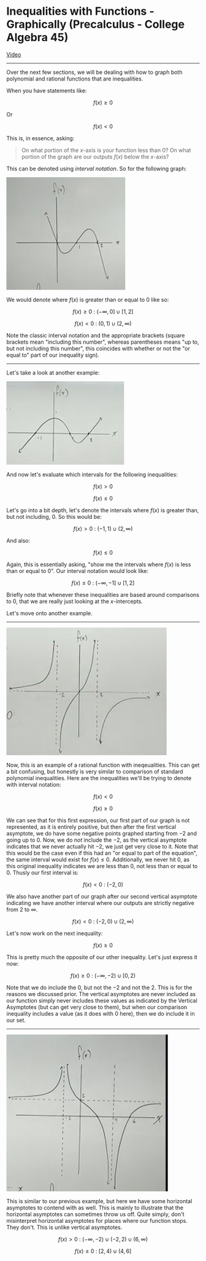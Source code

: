 # Inequalities with Functions - Graphically (Precalculus - College Algebra 45)

[Video](https://www.youtube.com/watch?v=bngBtS7RBZ4)

---

Over the next few sections, we will be dealing with how to graph both polynomial
and rational functions that are inequalities.

When you have statements like:

$$ f(x) \geq 0 $$

Or

$$ f(x) < 0 $$

This is, in essence, asking:

> On what portion of the $x$-axis is your function less than $0$? On what
> portion of the graph are our outputs $f(x)$ below the $x$-axis?

This can be denoted using _interval notation_. So for the following graph:

![image 044_1](./044_1.png)

We would denote where $f(x)$ is greater than or equal to $0$ like so:

$$ f(x) \geq 0 \text{ : } (-\infty, 0] \cup [1, 2] $$

$$ f(x) < 0 \text{ : } (0, 1) \cup (2, \infty) $$

Note the classic interval notation and the appropriate brackets (square brackets
mean "including this number", whereas parentheses means "up to, but not
including this number", this coincides with whether or not the "or equal to"
part of our inequality sign).

---

Let's take a look at another example:

![image 044_2](./044_2.png)

And now let's evaluate which intervals for the following inequalities:

$$ f(x) > 0 $$

$$ f(x) \leq 0 $$

Let's go into a bit depth, let's denote the intervals where $f(x)$ is greater
than, but not including, $0$. So this would be:

$$ f(x) > 0 \text{ : } (-1, 1) \cup (2, \infty) $$

And also:

$$ f(x) \leq 0 $$

Again, this is essentially asking, "show me the intervals where $f(x)$ is less
than or equal to $0$". Our interval notation would look like:

$$ f(x) \leq 0 \text{ : } (-\infty, -1] \cup [1, 2] $$

Briefly note that whenever these inequalities are based around comparisons to
$0$, that we are really just looking at the $x$-intercepts.

Let's move onto another example.

---

![image 044_3](./044_3.png)

Now, this is an example of a rational function with ineqeualities. This can get
a bit confusing, but honestly is very similar to comparison of standard
polynomial inequalities. Here are the inequalities we'll be trying to denote
with interval notation:

$$ f(x) < 0 $$

$$ f(x) \geq 0 $$

We can see that for this first expression, our first part of our graph is not
represented, as it is entirely positive, but then after the first vertical
asymptote, we do have some negative points graphed starting from $-2$ and going
up to $0$. Now, we do _not_ include the $-2$, as the vertical asymptote
indicates that we never actually hit $-2$, we just get very close to it. Note
that this would be the case even if this had an "or equal to part of the
equation", the same interval would exist for $f(x) \leq 0$. Additionally, we
never hit $0$, as this original inequality indicates we are less than $0$, not
less than or equal to $0$. Thusly our first interval is:

$$ f(x) < 0 \text{ : } (-2, 0) $$

We also have another part of our graph after our second vertical asymptote
indicating we have another interval where our outputs are strictly negative from
$2$ to $\infty$.

$$ f(x) < 0 \text{ : } (-2, 0) \cup (2, \infty) $$

Let's now work on the next inequality:

$$ f(x) \geq 0 $$

This is pretty much the opposite of our other inequality. Let's just express it
now:

$$ f(x) \geq 0 \text{ : } (-\infty, -2) \cup [0, 2) $$

Note that we do include the $0$, but not the $-2$ and not the $2$. This is for
the reasons we discussed prior. The vertical asymptotes are never included as
our function simply never includes these values as indicated by the Vertical
Asymptotes (but can get very close to them), but when our comparison inequality
includes a value (as it does with $0$ here), then we do include it in our set.

---

![image 044_4](./044_4.png)

This is similar to our previous example, but here we have some horizontal
asymptotes to contend with as well. This is mainly to illustrate that the
horizontal asymptotes can sometimes throw us off. Quite simply, don't
misinterpret horizontal asymptotes for places where our function stops. They
don't. This is unlike vertical asymptotes.

$$ f(x) > 0 \text{ : } (-\infty, -2) \cup (-2, 2) \cup (6, \infty) $$

$$ f(x) \leq 0 \text{ : } [2, 4) \cup (4, 6] $$
